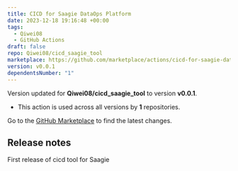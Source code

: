 ```yaml
---
title: CICD for Saagie DataOps Platform
date: 2023-12-18 19:16:48 +00:00
tags:
  - Qiwei08
  - GitHub Actions
draft: false
repo: Qiwei08/cicd_saagie_tool
marketplace: https://github.com/marketplace/actions/cicd-for-saagie-dataops-platform
version: v0.0.1
dependentsNumber: "1"
---
```



Version updated for **Qiwei08/cicd_saagie_tool** to version **v0.0.1**.
- This action is used across all versions by **1** repositories.

Go to the [GitHub Marketplace](https://github.com/marketplace/actions/cicd-for-saagie-dataops-platform) to find the latest changes.

## Release notes

First release of cicd tool for Saagie
